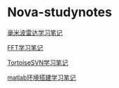 # Nova-studynotes


[毫米波雷达学习笔记](毫米波雷达学习笔记/毫米波雷达学习笔记.md)

[FFT学习笔记](FFT学习笔记/FFT学习笔记.md)

[TortoiseSVN学习笔记](TortoiseSVN学习笔记/TortoiseSVN学习笔记.md)
 
[matlab环境搭建学习笔记](matlab环境搭建/matlab环境搭建.md)

